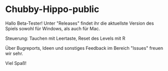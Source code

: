 # Chubby-Hippo-public

Hallo Beta-Tester!
Unter "Releases" findet ihr die aktuellste Version des Spiels sowohl für Windows, als auch für Mac.

Steuerung: Tauchen mit Leertaste, Reset des Levels mit R

Über Bugreports, Ideen und sonstiges Feedback im Bereich "Issues" freuen wir sehr.

Viel Spaß!
